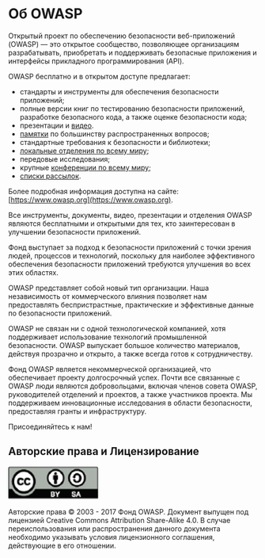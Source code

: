 # Об OWASP

Открытый проект по обеспечению безопасности веб-приложений (OWASP) — это открытое сообщество, позволяющее организациям разрабатывать, приобретать и поддерживать безопасные приложения и интерфейсы прикладного программирования (API).

OWASP бесплатно и в открытом доступе предлагает:

* стандарты и инструменты для обеспечения безопасности приложений;
* полные версии книг по тестированию безопасности приложений, разработке безопасного кода, а также оценке безопасности кода;
* презентации и [видео](https://www.youtube.com/user/OWASPGLOBAL).
* [памятки](https://www.owasp.org/index.php/OWASP_Cheat_Sheet_Series) по большинству распространенных вопросов;
* стандартные требования к безопасности и библиотеки;
* [локальные отделения по всему миру](https://www.owasp.org/index.php/OWASP_Chapter);
* передовые исследования;
* крупные [конференции по всему миру](https://www.owasp.org/index.php/Category:OWASP_AppSec_Conference);
* [списки рассылок](https://lists.owasp.org/mailman/listinfo).

Более подробная информация доступна на сайте: [https://www.owasp.org](https://www.owasp.org).

Все инструменты, документы, видео, презентации и отделения OWASP являются бесплатными и открытыми для тех, кто заинтересован в улучшении безопасности приложений.

Фонд выступает за подход к безопасности приложений с точки зрения людей, процессов и технологий, поскольку для наиболее эффективного обеспечения безопасности приложений требуются улучшения во всех этих областях.

OWASP представляет собой новый тип организации. Наша независимость от коммерческого влияния позволяет нам предоставлять беспристрастные, практические и эффективные данные по безопасности приложений.

OWASP не связан ни с одной технологической компанией, хотя поддерживает использование технологий промышленной безопасности. OWASP выпускает большое количество материалов, действуя прозрачно и открыто, а также всегда готов к сотрудничеству.

Фонд OWASP является некоммерческой организацией, что обеспечивает проекту долгосрочный успех. Почти все связанные с OWASP люди являются добровольцами, включая членов совета OWASP, руководителей отделений и проектов, а также участников проекта. Мы поддерживаем инновационные исследования в области безопасности, предоставляя гранты и инфраструктуру.

Присоединяйтесь к нам!

## Авторские права и Лицензирование

![license](OWASP%20Top%2010/Top10/2017/ru/images/license.png)

Авторские права © 2003 - 2017 Фонд OWASP. Документ выпущен под лицензией Creative Commons Attribution Share-Alike 4.0. В случае переиспользования или распространения данного документа необходимо указывать условия лицензионного соглашения, действующие в его отношении.
